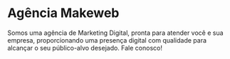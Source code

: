 # Agência Makeweb

Somos uma agência de Marketing Digital, pronta para atender você e sua empresa, proporcionando uma presença digital com qualidade para alcançar o seu público-alvo desejado. Fale conosco!
